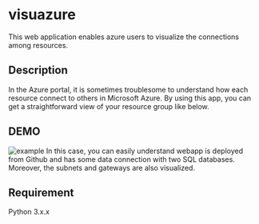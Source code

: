 visuazure
====

This web application enables azure users to visualize the connections among resources. 

## Description
In the Azure portal, it is sometimes troublesome to understand how each resource connect to others in Microsoft Azure.
By using this app, you can get a straightforward view of your resource group like below.

## DEMO
![example](https://github.com/uchiiii/visuazure/tree/master/static/PNG/example.PNG)
In this case, you can easily understand webapp is deployed from Github and has some data connection with two SQL databases. Moreover, the subnets and gateways are also visualized. 

## Requirement
Python 3.x.x

